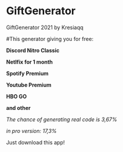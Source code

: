 # GiftGenerator
GiftGenerator 2021 by Kresiaqq

#This generator giving you for free:

**Discord Nitro Classic**

**Netlfix for 1 month**

**Spotify Premium**

**Youtube Premium**

**HBO GO**

**and other**


*The chance of generating real code is 3,67%*

*in pro version: 17,3%*


Just download this app!
